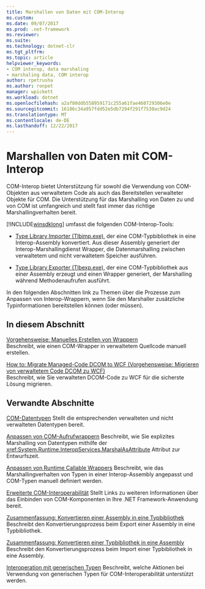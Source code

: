 ```yaml
---
title: Marshallen von Daten mit COM-Interop
ms.custom: 
ms.date: 09/07/2017
ms.prod: .net-framework
ms.reviewer: 
ms.suite: 
ms.technology: dotnet-clr
ms.tgt_pltfrm: 
ms.topic: article
helpviewer_keywords:
- COM interop, data marshaling
- marshaling data, COM interop
author: rpetrusha
ms.author: ronpet
manager: wpickett
ms.workload: dotnet
ms.openlocfilehash: a2af80ddb558959171c255a61fae460729306e0e
ms.sourcegitcommit: 16186c34a957fdd52e5db7294f291f7530ac9d24
ms.translationtype: MT
ms.contentlocale: de-DE
ms.lasthandoff: 12/22/2017
---
```

# <a name="marshaling-data-with-com-interop"></a>Marshallen von Daten mit COM-Interop
COM-Interop bietet Unterstützung für sowohl die Verwendung von COM-Objekten aus verwaltetem Code als auch das Bereitstellen verwalteter Objekte für COM. Die Unterstützung für das Marshalling von Daten zu und von COM ist umfangreich und stellt fast immer das richtige Marshallingverhalten bereit.  
  
 [!INCLUDE[winsdklong](../../../includes/winsdklong-md.md)] umfasst die folgenden COM-Interop-Tools:  
  
-   [Type Library Importer (Tlbimp.exe)](../../../docs/framework/tools/tlbimp-exe-type-library-importer.md), der eine COM-Typbibliothek in eine Interop-Assembly konvertiert. Aus dieser Assembly generiert der Interop-Marshallingdienst Wrapper, die Datenmarshalling zwischen verwaltetem und nicht verwaltetem Speicher ausführen.  
  
-   [Type Library Exporter (Tlbexp.exe)](../../../docs/framework/tools/tlbexp-exe-type-library-exporter.md), der eine COM-Typbibliothek aus einer Assembly erzeugt und einen Wrapper generiert, der Marshalling während Methodenaufrufen ausführt.  
  
 In den folgenden Abschnitten link zu Themen über die Prozesse zum Anpassen von Interop-Wrappern, wenn Sie den Marshaller zusätzliche Typinformationen bereitstellen können (oder müssen).  
  
## <a name="in-this-section"></a>In diesem Abschnitt  
[Vorgehensweise: Manuelles Erstellen von Wrappern](how-to-create-wrappers-manually.md)   
Beschreibt, wie einen COM-Wrapper in verwaltetem Quellcode manuell erstellen. 
 
 [How to: Migrate Managed-Code DCOM to WCF (Vorgehensweise: Migrieren von verwaltetem Code DCOM zu WCF)](../../../docs/framework/interop/how-to-migrate-managed-code-dcom-to-wcf.md)  
 Beschreibt, wie Sie verwalteten DCOM-Code zu WCF für die sicherste Lösung migrieren.  
  
## <a name="related-sections"></a>Verwandte Abschnitte  
 [COM-Datentypen](https://msdn.microsoft.com/en-us/library/sak564ww(v=vs.100).aspx)  
 Stellt die entsprechenden verwalteten und nicht verwalteten Datentypen bereit.  
  
 [Anpassen von COM-Aufrufwrappern](https://msdn.microsoft.com/en-us/library/3bwc828w(v=vs.100).aspx)  
 Beschreibt, wie Sie explizites Marshalling von Datentypen mithilfe der <xref:System.Runtime.InteropServices.MarshalAsAttribute> Attribut zur Entwurfszeit.  
  
 [Anpassen von Runtime Callable Wrappers](https://msdn.microsoft.com/en-us/library/e753eftz(v=vs.100).aspx)  
 Beschreibt, wie das Marshallingverhalten von Typen in einer Interop-Assembly angepasst und COM-Typen manuell definiert werden.  
  
 [Erweiterte COM-Interoperabilität](https://msdn.microsoft.com/en-us/library/bd9cdfyx(v=vs.100).aspx)  
 Stellt Links zu weiteren Informationen über das Einbinden von COM-Komponenten in Ihre .NET Framework-Anwendung bereit.  
  
 [Zusammenfassung: Konvertieren einer Assembly in eine Typbibliothek](https://msdn.microsoft.com/en-us/library/xk1120c3(v=vs.100).aspx)  
 Beschreibt den Konvertierungsprozess beim Export einer Assembly in eine Typbibliothek.  
  
 [Zusammenfassung: Konvertieren einer Typbibliothek in eine Assembly](https://msdn.microsoft.com/en-us/library/k83zzh38(v=vs.100).aspx)  
 Beschreibt den Konvertierungsprozess beim Import einer Typbibliothek in eine Assembly.  
  
 [Interoperation mit generischen Typen](https://msdn.microsoft.com/en-us/library/ms229590(v=vs.100).aspx)  
 Beschreibt, welche Aktionen bei Verwendung von generischen Typen für COM-Interoperabilität unterstützt werden.
